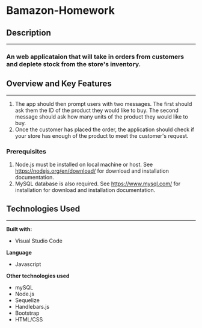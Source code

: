 # Bamazon-Homework

## Description
--------------
### An web applicataion that will take in orders from customers and deplete stock from the store's inventory.

## Overview and Key Features
-----------------
1. The app should then prompt users with two messages. The first should ask them the ID of the product they would like to buy. The second message should ask how many units of the product they would like to buy.
2. Once the customer has placed the order, the application should check if your store has enough of the product to meet the customer's request.
   
### Prerequisites
1. Node.js must be installed on local machine or host. See https://nodejs.org/en/download/ for download and installation documentation. 
2. MySQL database is also required. See https://www.mysql.com/ for installation for download and installation documentation.
  


## Technologies Used 
-----------------

**Built with:**
- Visual Studio Code

**Language**
- Javascript

**Other technologies used**
- mySQL
- Node.js
- Sequelize 
- Handlebars.js
- Bootstrap
- HTML/CSS

